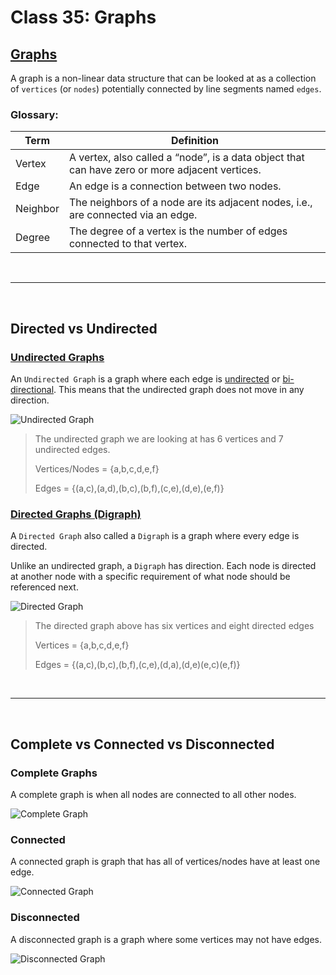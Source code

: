 # Class 35: Graphs

## [Graphs](https://codefellows.github.io/common_curriculum/data_structures_and_algorithms/Code_401/class-35/resources/graphs.html)


A graph is a non-linear data structure that can be looked at as a collection of `vertices` (or `nodes`) potentially connected by line segments named `edges`.

### Glossary:

| Term | Definition |
| --- | --- |
| Vertex | A vertex, also called a “node”, is a data object that can have zero or more adjacent vertices. |
| Edge | An edge is a connection between two nodes. |
| Neighbor | The neighbors of a node are its adjacent nodes, i.e., are connected via an edge. |
| Degree | The degree of a vertex is the number of edges connected to that vertex. |

<br>

---

<br>

## Directed vs Undirected

### <u>Undirected Graphs</u>

An `Undirected Graph` is a graph where each edge is <u>undirected</u> or <u>bi-directional</u>. This means that the undirected graph does not move in any direction.

![Undirected Graph](https://codefellows.github.io/common_curriculum/data_structures_and_algorithms/Code_401/class-35/resources/assets/UndirectedGraph.PNG)

>The undirected graph we are looking at has 6 vertices and 7 undirected edges.
>
>Vertices/Nodes = {a,b,c,d,e,f}
>
>Edges = {(a,c),(a,d),(b,c),(b,f),(c,e),(d,e),(e,f)}

### <u>Directed Graphs (Digraph)</u>

A `Directed Graph` also called a `Digraph` is a graph where every edge is directed.

Unlike an undirected graph, a `Digraph` has direction. Each node is directed at another node with a specific requirement of what node should be referenced next.

![Directed Graph](https://codefellows.github.io/common_curriculum/data_structures_and_algorithms/Code_401/class-35/resources/assets/DirectedGraph.PNG)

>The directed graph above has six vertices and eight directed edges
>
>Vertices = {a,b,c,d,e,f}
>
>Edges = {(a,c),(b,c),(b,f),(c,e),(d,a),(d,e)(e,c)(e,f)}

<br>

---
<br>

## Complete vs Connected vs Disconnected

### Complete Graphs

A complete graph is when all nodes are connected to all other nodes.

![Complete Graph](https://codefellows.github.io/common_curriculum/data_structures_and_algorithms/Code_401/class-35/resources/assets/CompleteGraph.PNG)

### Connected

A connected graph is graph that has all of vertices/nodes have at least one edge.

![Connected Graph](https://codefellows.github.io/common_curriculum/data_structures_and_algorithms/Code_401/class-35/resources/assets/ConnectedGraph.PNG)

### Disconnected

A disconnected graph is a graph where some vertices may not have edges.

![Disconnected Graph](https://codefellows.github.io/common_curriculum/data_structures_and_algorithms/Code_401/class-35/resources/assets/DisconnectedGraph.PNG)




























